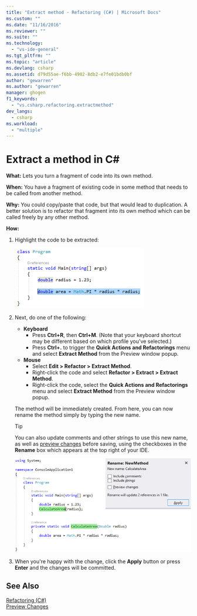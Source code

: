 ```yaml
---
title: "Extract method - Refactoring (C#) | Microsoft Docs"
ms.custom: ""
ms.date: "11/16/2016"
ms.reviewer: ""
ms.suite: ""
ms.technology: 
  - "vs-ide-general"
ms.tgt_pltfrm: ""
ms.topic: "article"
ms.devlang: csharp
ms.assetid: d79d55ae-f6bb-4902-8db2-e7fe01bdb0bf
author: "gewarren"
ms.author: "gewarren"
manager: ghogen
f1_keywords: 
  - "vs.csharp.refactoring.extractmethod"
dev_langs: 
  - csharp
ms.workload: 
  - "multiple"
---
```


# Extract a method in C# #
**What:** Lets you turn a fragment of code into its own method.

**When:** You have a fragment of existing code in some method that needs to be called from another method.  

**Why:** You could copy/paste that code, but that would lead to duplication.  A better solution is to refactor that fragment into its own method which can be called freely by any other method.

**How:**

1. Highlight the code to be extracted:

   ![Highlighted code](media/extractmethod_highlight.png)

1. Next, do one of the following:
   * **Keyboard**
     * Press **Ctrl+R**, then **Ctrl+M**.  (Note that your keyboard shortcut may be different based on which profile you've selected.)
     * Press **Ctrl+.** to trigger the **Quick Actions and Refactorings** menu and select **Extract Method** from the Preview window popup.
   * **Mouse**
     * Select **Edit > Refactor > Extract Method**.
     * Right-click the code and select **Refactor > Extract > Extract Method**.
     * Right-click the code, select the **Quick Actions and Refactorings** menu and select **Extract Method** from the Preview window popup.

   The method will be immediately created.  From here, you can now rename the method simply by typing the new name.

   > [!TIP]
   > You can also update comments and other strings to use this new name, as well as [preview changes](../../ide/preview-changes.md) before saving, using the checkboxes in the **Rename** box which appears at the top right of your IDE.

   ![Rename method](media/extractmethod_rename.png)

1. When you're happy with the change, click the **Apply** button or press **Enter** and the changes will be committed.

## See Also  
[Refactoring (C#)](../refactoring-csharp.md)  
[Preview Changes](../../ide/preview-changes.md)